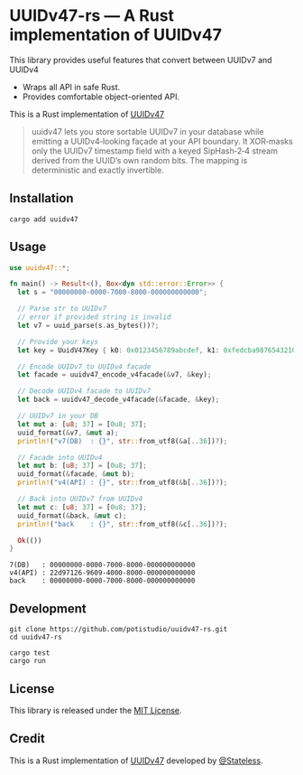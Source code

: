 # UUIDv47-rs — A Rust implementation of UUIDv47

This library provides useful features that convert between UUIDv7 and UUIDv4

- Wraps all API in safe Rust.
- Provides comfortable object-oriented API.

This is a Rust implementation of [UUIDv47](https://github.com/stateless-me/uuidv47)
> uuidv47 lets you store sortable UUIDv7 in your database while emitting a UUIDv4‑looking façade at your API boundary. It XOR‑masks only the UUIDv7 timestamp field with a keyed SipHash‑2‑4 stream derived from the UUID’s own random bits. The mapping is deterministic and exactly invertible.

## Installation

```shell
cargo add uuidv47
```

## Usage

```rust
use uuidv47::*;

fn main() -> Result<(), Box<dyn std::error::Error>> {
  let s = "00000000-0000-7000-8000-000000000000";

  // Parse str to UUIDv7
  // error if provided string is invalid
  let v7 = uuid_parse(s.as_bytes())?;

  // Provide your keys
  let key = UuidV47Key { k0: 0x0123456789abcdef, k1: 0xfedcba9876543210 };

  // Encode UUIDv7 to UUIDv4 facade
  let facade = uuidv47_encode_v4facade(&v7, &key);

  // Decode UUIDv4 facade to UUIDv7
  let back = uuidv47_decode_v4facade(&facade, &key);

  // UUIDv7 in your DB
  let mut a: [u8; 37] = [0u8; 37];
  uuid_format(&v7, &mut a);
  println!("v7(DB)  : {}", str::from_utf8(&a[..36])?);

  // Facade into UUIDv4
  let mut b: [u8; 37] = [0u8; 37];
  uuid_format(&facade, &mut b);
  println!("v4(API) : {}", str::from_utf8(&b[..36])?);

  // Back into UUIDv7 from UUIDv4
  let mut c: [u8; 37] = [0u8; 37];
  uuid_format(&back, &mut c);
  println!("back    : {}", str::from_utf8(&c[..36])?);

  Ok(())
}
```

```text
7(DB)   : 00000000-0000-7000-8000-000000000000
v4(API) : 22d97126-9609-4000-8000-000000000000
back    : 00000000-0000-7000-8000-000000000000
```

## Development

```shell
git clone https://github.com/potistudio/uuidv47-rs.git
cd uuidv47-rs

cargo test
cargo run
```

## License

This library is released under the [MIT License](LICENSE).

## Credit

This is a Rust implementation of [UUIDv47](https://github.com/stateless-me/uuidv47) developed by [@Stateless](https://github.com/stateless-me).
